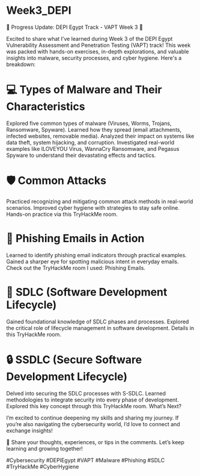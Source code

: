 # Week3_DEPI

🚀 Progress Update: DEPI Egypt Track - VAPT Week 3 🚀

Excited to share what I’ve learned during Week 3 of the DEPI Egypt Vulnerability Assessment and Penetration Testing (VAPT) track! This week was packed with hands-on exercises, in-depth explorations, and valuable insights into malware, security processes, and cyber hygiene. Here's a breakdown:

# 💻 Types of Malware and Their Characteristics
Explored five common types of malware (Viruses, Worms, Trojans, Ransomware, Spyware).
Learned how they spread (email attachments, infected websites, removable media).
Analyzed their impact on systems like data theft, system hijacking, and corruption.
Investigated real-world examples like ILOVEYOU Virus, WannaCry Ransomware, and Pegasus Spyware to understand their devastating effects and tactics.

# 🛡️ Common Attacks
Practiced recognizing and mitigating common attack methods in real-world scenarios.
Improved cyber hygiene with strategies to stay safe online.
Hands-on practice via this TryHackMe room.

# 📧 Phishing Emails in Action
Learned to identify phishing email indicators through practical examples.
Gained a sharper eye for spotting malicious intent in everyday emails.
Check out the TryHackMe room I used: Phishing Emails.

# 🔄 SDLC (Software Development Lifecycle)
Gained foundational knowledge of SDLC phases and processes.
Explored the critical role of lifecycle management in software development.
Details in this TryHackMe room.

# 🔒 SSDLC (Secure Software Development Lifecycle)
Delved into securing the SDLC processes with S-SDLC.
Learned methodologies to integrate security into every phase of development.
Explored this key concept through this TryHackMe room.
What’s Next?

I’m excited to continue deepening my skills and sharing my journey. If you’re also navigating the cybersecurity world, I’d love to connect and exchange insights!

💬 Share your thoughts, experiences, or tips in the comments. Let’s keep learning and growing together!

#Cybersecurity #DEPIEgypt #VAPT #Malware #Phishing #SDLC #TryHackMe #CyberHygiene
